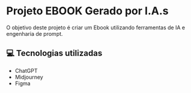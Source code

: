 # Projeto EBOOK Gerado por I.A.s

O objetivo deste projeto é criar um Ebook utilizando ferramentas de IA e engenharia de prompt.

## 💻 Tecnologias utilizadas

- ChatGPT
- Midjourney
- Figma
